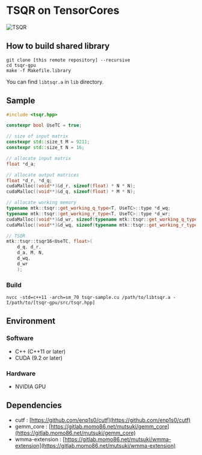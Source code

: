 # TSQR on TensorCores

![TSQR](https://gitlab.momo86.net/mutsuki/tsqr-gpu/raw/master/docs/tsqr.svg)

## How to build shared library
```
git clone [this remote repository] --recursive
cd tsqr-gpu
make -f Makefile.library
```

You can find `libtsqr.a` in `lib` directory.

## Sample
```cpp
#include <tsqr.hpp>

constexpr bool UseTC = true;

// size of input matrix
constexpr std::size_t M = 9211;
constexpr std::size_t N = 16;

// allocate input matrix
float *d_a;

// allocate output matrices
float *d_r, *d_q;
cudaMalloc((void**)&d_r, sizeof(float) * N * N);
cudaMalloc((void**)&d_q, sizeof(float) * M * N);

// allocate working memory
typename mtk::tsqr::get_working_q_type<T, UseTC>::type *d_wq;
typename mtk::tsqr::get_working_r_type<T, UseTC>::type *d_wr;
cudaMalloc((void**)&d_wr, sizeof(typename mtk::tsqr::get_working_q_type<T, UseTC>::type) * mtk::tsqr::get_working_q_size(M, N));
cudaMalloc((void**)&d_wq, sizeof(typename mtk::tsqr::get_working_r_type<T, UseTC>::type) * mtk::tsqr::get_working_q_size(M, N));

// TSQR
mtk::tsqr::tsqr16<UseTC, float>(
	d_q, d_r,
	d_a, M, N,
	d_wq,
	d_wr
	);
```

### Build
```
nvcc -std=c++11 -arch=sm_70 tsqr-sample.cu /path/to/libtsqr.a -I/path/to/[tsqr-gpu/src/tsqr.hpp]
```


## Environment
### Software
- C++ (C++11 or later)
- CUDA (9.2 or later)

### Hardware
- NVIDIA GPU

## Dependencies
- cutf : [https://github.com/enp1s0/cutf](https://github.com/enp1s0/cutf)
- gemm_core : [https://gitlab.momo86.net/mutsuki/gemm_core](https://gitlab.momo86.net/mutsuki/gemm_core)
- wmma-extension : [https://gitlab.momo86.net/mutsuki/wmma-extension](https://gitlab.momo86.net/mutsuki/wmma-extension)

